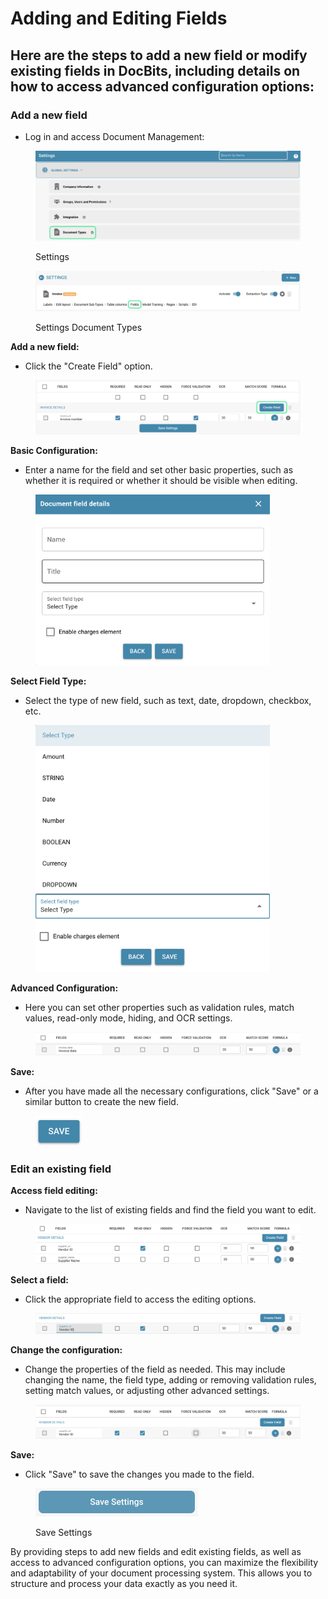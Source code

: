 # Adding and Editing Fields

## Here are the steps to add a new field or modify existing fields in DocBits, including details on how to access advanced configuration options:

### Add a new field

* Log in and access Document Management:

<figure><img src="../../../../.gitbook/assets/Bildschirmfoto 2024-05-23 um 13.35.39.png" alt=""><figcaption><p>Settings</p></figcaption></figure>

<figure><img src="../../../../.gitbook/assets/Bildschirmfoto 2024-05-23 um 13.38.53.png" alt=""><figcaption><p>Settings Document Types</p></figcaption></figure>

**Add a new field:**

* Click the "Create Field" option.

<figure><img src="../../../../.gitbook/assets/Bildschirmfoto 2024-05-23 um 13.41.38.png" alt=""><figcaption></figcaption></figure>

**Basic Configuration:**

* Enter a name for the field and set other basic properties, such as whether it is required or whether it should be visible when editing.

<figure><img src="../../../../.gitbook/assets/image (123).png" alt="" width="375"><figcaption></figcaption></figure>

**Select Field Type:**

* Select the type of new field, such as text, date, dropdown, checkbox, etc.

<figure><img src="../../../../.gitbook/assets/image (124).png" alt="" width="375"><figcaption></figcaption></figure>

**Advanced Configuration:**

* Here you can set other properties such as validation rules, match values, read-only mode, hiding, and OCR settings.

<figure><img src="../../../../.gitbook/assets/image (125).png" alt=""><figcaption></figcaption></figure>

**Save:**

* After you have made all the necessary configurations, click "Save" or a similar button to create the new field.

<figure><img src="../../../../.gitbook/assets/image (126).png" alt="" width="75"><figcaption></figcaption></figure>

### Edit an existing field

**Access field editing:**

* Navigate to the list of existing fields and find the field you want to edit.

<figure><img src="../../../../.gitbook/assets/image (128).png" alt=""><figcaption></figcaption></figure>

**Select a field:**

* Click the appropriate field to access the editing options.

<figure><img src="../../../../.gitbook/assets/image (127).png" alt=""><figcaption></figcaption></figure>

**Change the configuration:**

* Change the properties of the field as needed. This may include changing the name, the field type, adding or removing validation rules, setting match values, or adjusting other advanced settings.

<figure><img src="../../../../.gitbook/assets/image (129).png" alt=""><figcaption></figcaption></figure>

**Save:**

* Click "Save" to save the changes you made to the field.

<figure><img src="../../../../.gitbook/assets/image (130).png" alt="" width="260"><figcaption><p>Save Settings</p></figcaption></figure>

By providing steps to add new fields and edit existing fields, as well as access to advanced configuration options, you can maximize the flexibility and adaptability of your document processing system. This allows you to structure and process your data exactly as you need it.



